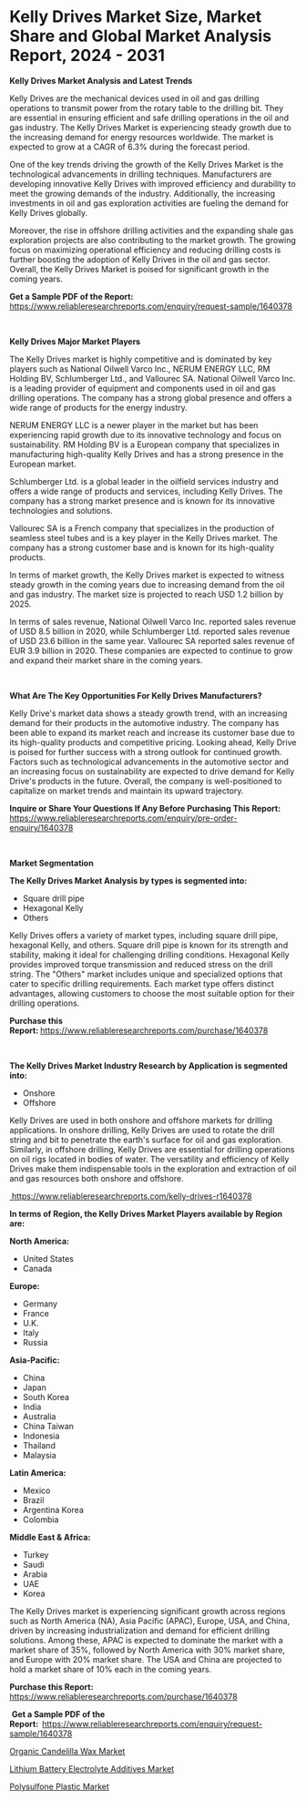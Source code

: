 <p><h1>Kelly Drives Market Size, Market Share and Global Market Analysis Report, 2024 - 2031</h1></p><p><strong>Kelly Drives Market Analysis and Latest Trends</strong></p>
<p><p>Kelly Drives are the mechanical devices used in oil and gas drilling operations to transmit power from the rotary table to the drilling bit. They are essential in ensuring efficient and safe drilling operations in the oil and gas industry. The Kelly Drives Market is experiencing steady growth due to the increasing demand for energy resources worldwide. The market is expected to grow at a CAGR of 6.3% during the forecast period.</p><p>One of the key trends driving the growth of the Kelly Drives Market is the technological advancements in drilling techniques. Manufacturers are developing innovative Kelly Drives with improved efficiency and durability to meet the growing demands of the industry. Additionally, the increasing investments in oil and gas exploration activities are fueling the demand for Kelly Drives globally.</p><p>Moreover, the rise in offshore drilling activities and the expanding shale gas exploration projects are also contributing to the market growth. The growing focus on maximizing operational efficiency and reducing drilling costs is further boosting the adoption of Kelly Drives in the oil and gas sector. Overall, the Kelly Drives Market is poised for significant growth in the coming years.</p></p>
<p><strong>Get a Sample PDF of the Report:&nbsp;</strong> <a href="https://www.reliableresearchreports.com/enquiry/request-sample/1640378">https://www.reliableresearchreports.com/enquiry/request-sample/1640378</a></p>
<p>&nbsp;</p>
<p><strong>Kelly Drives Major Market Players</strong></p>
<p><p>The Kelly Drives market is highly competitive and is dominated by key players such as National Oilwell Varco Inc., NERUM ENERGY LLC, RM Holding BV, Schlumberger Ltd., and Vallourec SA. National Oilwell Varco Inc. is a leading provider of equipment and components used in oil and gas drilling operations. The company has a strong global presence and offers a wide range of products for the energy industry.</p><p>NERUM ENERGY LLC is a newer player in the market but has been experiencing rapid growth due to its innovative technology and focus on sustainability. RM Holding BV is a European company that specializes in manufacturing high-quality Kelly Drives and has a strong presence in the European market.</p><p>Schlumberger Ltd. is a global leader in the oilfield services industry and offers a wide range of products and services, including Kelly Drives. The company has a strong market presence and is known for its innovative technologies and solutions.</p><p>Vallourec SA is a French company that specializes in the production of seamless steel tubes and is a key player in the Kelly Drives market. The company has a strong customer base and is known for its high-quality products.</p><p>In terms of market growth, the Kelly Drives market is expected to witness steady growth in the coming years due to increasing demand from the oil and gas industry. The market size is projected to reach USD 1.2 billion by 2025.</p><p>In terms of sales revenue, National Oilwell Varco Inc. reported sales revenue of USD 8.5 billion in 2020, while Schlumberger Ltd. reported sales revenue of USD 23.6 billion in the same year. Vallourec SA reported sales revenue of EUR 3.9 billion in 2020. These companies are expected to continue to grow and expand their market share in the coming years.</p></p>
<p>&nbsp;</p>
<p><strong>What Are The Key Opportunities For Kelly Drives Manufacturers?</strong></p>
<p><p>Kelly Drive's market data shows a steady growth trend, with an increasing demand for their products in the automotive industry. The company has been able to expand its market reach and increase its customer base due to its high-quality products and competitive pricing. Looking ahead, Kelly Drive is poised for further success with a strong outlook for continued growth. Factors such as technological advancements in the automotive sector and an increasing focus on sustainability are expected to drive demand for Kelly Drive's products in the future. Overall, the company is well-positioned to capitalize on market trends and maintain its upward trajectory.</p></p>
<p><strong>Inquire or Share Your Questions If Any Before Purchasing This Report:</strong> <a href="https://www.reliableresearchreports.com/enquiry/pre-order-enquiry/1640378">https://www.reliableresearchreports.com/enquiry/pre-order-enquiry/1640378</a></p>
<p>&nbsp;</p>
<p><strong>Market Segmentation</strong></p>
<p><strong>The Kelly Drives Market Analysis by types is segmented into:</strong></p>
<p><ul><li>Square drill pipe</li><li>Hexagonal Kelly</li><li>Others</li></ul></p>
<p><p>Kelly Drives offers a variety of market types, including square drill pipe, hexagonal Kelly, and others. Square drill pipe is known for its strength and stability, making it ideal for challenging drilling conditions. Hexagonal Kelly provides improved torque transmission and reduced stress on the drill string. The "Others" market includes unique and specialized options that cater to specific drilling requirements. Each market type offers distinct advantages, allowing customers to choose the most suitable option for their drilling operations.</p></p>
<p><strong>Purchase this Report:&nbsp;</strong><a href="https://www.reliableresearchreports.com/purchase/1640378">https://www.reliableresearchreports.com/purchase/1640378</a></p>
<p>&nbsp;</p>
<p><strong>The Kelly Drives Market Industry Research by Application is segmented into:</strong></p>
<p><ul><li>Onshore</li><li>Offshore</li></ul></p>
<p><p>Kelly Drives are used in both onshore and offshore markets for drilling applications. In onshore drilling, Kelly Drives are used to rotate the drill string and bit to penetrate the earth's surface for oil and gas exploration. Similarly, in offshore drilling, Kelly Drives are essential for drilling operations on oil rigs located in bodies of water. The versatility and efficiency of Kelly Drives make them indispensable tools in the exploration and extraction of oil and gas resources both onshore and offshore.</p></p>
<p><a href="https://www.reliableresearchreports.com/kelly-drives-r1640378">&nbsp;https://www.reliableresearchreports.com/kelly-drives-r1640378</a></p>
<p><strong>In terms of Region, the Kelly Drives Market Players available by Region are:</strong></p>
<p>
    <p> <strong> North America: </strong>
        <ul>
            <li>United States</li>
            <li>Canada</li>
        </ul>
        </p> 
    <p> <strong> Europe: </strong>
        <ul>
            <li>Germany</li>
            <li>France</li>
            <li>U.K.</li>
            <li>Italy</li>
            <li>Russia</li>
        </ul>
        </p> 
    <p> <strong> Asia-Pacific: </strong>
        <ul>
            <li>China</li>
            <li>Japan</li>
            <li>South Korea</li>
            <li>India</li>
            <li>Australia</li>
            <li>China Taiwan</li>
            <li>Indonesia</li>
            <li>Thailand</li>
            <li>Malaysia</li>
        </ul>
        </p> 
    <p> <strong> Latin America: </strong>
        <ul>
            <li>Mexico</li>
            <li>Brazil</li>
            <li>Argentina Korea</li>
            <li>Colombia</li>
        </ul>
        </p> 
    <p> <strong> Middle East & Africa: </strong>
        <ul>
            <li>Turkey</li>
            <li>Saudi</li>
            <li>Arabia</li>
            <li>UAE</li>
            <li>Korea</li>
        </ul>
    </p>
    </p>
<p><p>The Kelly Drives market is experiencing significant growth across regions such as North America (NA), Asia Pacific (APAC), Europe, USA, and China, driven by increasing industrialization and demand for efficient drilling solutions. Among these, APAC is expected to dominate the market with a market share of 35%, followed by North America with 30% market share, and Europe with 20% market share. The USA and China are projected to hold a market share of 10% each in the coming years.</p></p>
<p><strong>Purchase this Report: </strong><a href="https://www.reliableresearchreports.com/purchase/1640378">https://www.reliableresearchreports.com/purchase/1640378</a></p>
<p>&nbsp;<strong>Get a Sample PDF of the Report:&nbsp;&nbsp;</strong><a href="https://www.reliableresearchreports.com/enquiry/request-sample/1640378">https://www.reliableresearchreports.com/enquiry/request-sample/1640378</a></p>
<p><strong></strong></p>
<p><p><a href="https://www.linkedin.com/pulse/organic-candelilla-wax-market-research-report-provides-jotse?trackingId=NTbDHK1vgHVVV5FVSV5%2Fpg%3D%3D">Organic Candelilla Wax Market</a></p><p><a href="https://www.linkedin.com/pulse/lithium-battery-electrolyte-additives-market-growth-trends-d2tte?trackingId=WQXd3VPmRBsys2wwr9%2F6pw%3D%3D">Lithium Battery Electrolyte Additives Market</a></p><p><a href="https://www.linkedin.com/pulse/polysulfone-plastic-market-challenges-opportunities-growth-yd4qe?trackingId=o8FfwZIxRTIhxLLWE917DA%3D%3D">Polysulfone Plastic Market</a></p></p>